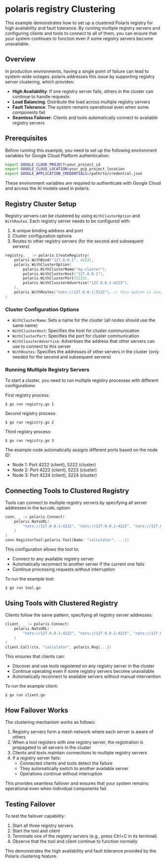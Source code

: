 # polaris registry Clustering

This example demonstrates how to set up a clustered Polaris registry for high availability and fault tolerance. By running multiple registry servers and configuring clients and tools to connect to all of them, you can ensure that your system continues to function even if some registry servers become unavailable.

## Overview

In production environments, having a single point of failure can lead to system-wide outages. polaris addresses this issue by supporting registry server clustering, which provides:

- **High Availability**: If one registry server fails, others in the cluster can continue to handle requests
- **Load Balancing**: Distribute the load across multiple registry servers
- **Fault Tolerance**: The system remains operational even when some components fail
- **Seamless Failover**: Clients and tools automatically connect to available registry servers

## Prerequisites

Before running this example, you need to set up the following environment variables for Google Cloud Platform authentication:

```bash
export GOOGLE_CLOUD_PROJECT=your_project_id
export GOOGLE_CLOUD_LOCATION=your_gcp_project_location
export GOOGLE_APPLICATION_CREDENTIALS=/path/to/credential.json
```

These environment variables are required to authenticate with Google Cloud and access the AI models used in polaris.

## Registry Cluster Setup

Registry servers can be clustered by using `WithClusterOption` and `WithRoutes`. Each registry server needs to be configured with:

1. A unique binding address and port
2. Cluster configuration options
3. Routes to other registry servers (for the second and subsequent servers)

```go
registry, _ := polaris.CreateRegistry(
	polaris.WithBind("127.0.0.1", 4223),
	polaris.WithClusterOption(
		polaris.WithClusterName("my-cluster"),
		polaris.WithClusterHost("127.0.0.1"),
		polaris.WithClusterPort(5223),
		polaris.WithClussterAdvertise("127.0.0.1:4223"),
	),
	polaris.WithRoutes("nats://127.0.0.1:5222"), // this option is used for the second and later units.
)
```

### Cluster Configuration Options

- `WithClusterName`: Sets a name for the cluster (all nodes should use the same name)
- `WithClusterHost`: Specifies the host for cluster communication
- `WithClusterPort`: Specifies the port for cluster communication
- `WithClussterAdvertise`: Advertises the address that other servers can use to connect to this server
- `WithRoutes`: Specifies the addresses of other servers in the cluster (only needed for the second and subsequent servers)

### Running Multiple Registry Servers

To start a cluster, you need to run multiple registry processes with different configurations:

First registry process:
```shell
$ go run registry.go 1
```

Second registry process:
```shell
$ go run registry.go 2
```

Third registry process:
```shell
$ go run registry.go 3
```

The example code automatically assigns different ports based on the node ID:
- Node 1: Port 4222 (client), 5222 (cluster)
- Node 2: Port 4223 (client), 5223 (cluster)
- Node 3: Port 4224 (client), 5224 (cluster)

## Connecting Tools to Clustered Registry

Tools can connect to multiple registry servers by specifying all server addresses in the `NatsURL` option:

```go
conn, _ := polaris.Connect(
	polaris.NatsURL(
		"nats://127.0.0.1:4222", "nats://127.0.0.1:4223", "nats://127.0.0.1:4224",
	)
)
conn.RegisterTool(polaris.Tool{Name: "calculator", ...})
```

This configuration allows the tool to:
- Connect to any available registry server
- Automatically reconnect to another server if the current one fails
- Continue processing requests without interruption

To run the example tool:
```shell
$ go run tool.go
```

## Using Tools with Clustered Registry

Clients follow the same pattern, specifying all registry server addresses:

```go
client, _ := polaris.Connect(
	polaris.NatsURL(
		"nats://127.0.0.1:4222", "nats://127.0.0.1:4223", "nats://127.0.0.1:4224",
	)
)
client.Call(ctx, "calculator", polaris.Req{...})
```

This ensures that clients can:
- Discover and use tools registered on any registry server in the cluster
- Continue operating even if some registry servers become unavailable
- Automatically reconnect to available servers without manual intervention

To run the example client:
```shell
$ go run client.go
```

## How Failover Works

The clustering mechanism works as follows:

1. Registry servers form a mesh network where each server is aware of others
2. When a tool registers with one registry server, the registration is propagated to all servers in the cluster
3. Clients and tools maintain connections to multiple registry servers
4. If a registry server fails:
   - Connected clients and tools detect the failure
   - They automatically switch to another available server
   - Operations continue without interruption

This provides seamless failover and ensures that your system remains operational even when individual components fail.

## Testing Failover

To test the failover capability:

1. Start all three registry servers
2. Start the tool and client
3. Terminate one of the registry servers (e.g., press Ctrl+C in its terminal)
4. Observe that the tool and client continue to function normally

This demonstrates the high availability and fault tolerance provided by the Polaris clustering feature.
